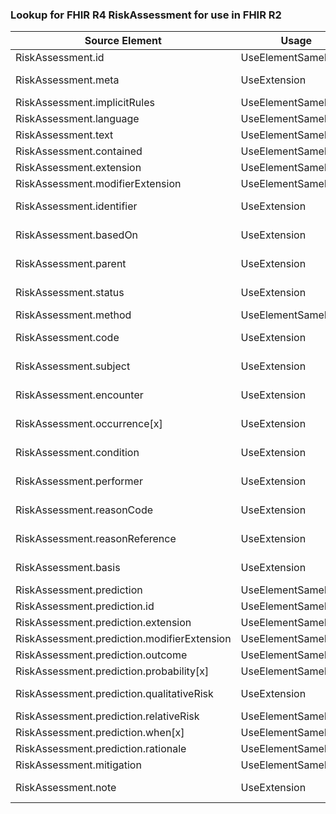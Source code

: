 ### Lookup for FHIR R4 RiskAssessment for use in FHIR R2

| Source Element | Usage | Target |
| -------------- | ----- | ------ |
| RiskAssessment.id | UseElementSameName | RiskAssessment.id |
| RiskAssessment.meta | UseExtension | http://hl7.org/fhir/4.0/StructureDefinition/extension-RiskAssessment.meta |
| RiskAssessment.implicitRules | UseElementSameName | RiskAssessment.implicitRules |
| RiskAssessment.language | UseElementSameName | RiskAssessment.language |
| RiskAssessment.text | UseElementSameName | RiskAssessment.text |
| RiskAssessment.contained | UseElementSameName | RiskAssessment.contained |
| RiskAssessment.extension | UseElementSameName | RiskAssessment.extension |
| RiskAssessment.modifierExtension | UseElementSameName | RiskAssessment.modifierExtension |
| RiskAssessment.identifier | UseExtension | http://hl7.org/fhir/4.0/StructureDefinition/extension-RiskAssessment.identifier |
| RiskAssessment.basedOn | UseExtension | http://hl7.org/fhir/4.0/StructureDefinition/extension-RiskAssessment.basedOn |
| RiskAssessment.parent | UseExtension | http://hl7.org/fhir/4.0/StructureDefinition/extension-RiskAssessment.parent |
| RiskAssessment.status | UseExtension | http://hl7.org/fhir/4.0/StructureDefinition/extension-RiskAssessment.status |
| RiskAssessment.method | UseElementSameName | RiskAssessment.method |
| RiskAssessment.code | UseExtension | http://hl7.org/fhir/4.0/StructureDefinition/extension-RiskAssessment.code |
| RiskAssessment.subject | UseExtension | http://hl7.org/fhir/4.0/StructureDefinition/extension-RiskAssessment.subject |
| RiskAssessment.encounter | UseExtension | http://hl7.org/fhir/4.0/StructureDefinition/extension-RiskAssessment.encounter |
| RiskAssessment.occurrence[x] | UseExtension | http://hl7.org/fhir/4.0/StructureDefinition/extension-RiskAssessment.occurrence |
| RiskAssessment.condition | UseExtension | http://hl7.org/fhir/4.0/StructureDefinition/extension-RiskAssessment.condition |
| RiskAssessment.performer | UseExtension | http://hl7.org/fhir/4.0/StructureDefinition/extension-RiskAssessment.performer |
| RiskAssessment.reasonCode | UseExtension | http://hl7.org/fhir/4.0/StructureDefinition/extension-RiskAssessment.reasonCode |
| RiskAssessment.reasonReference | UseExtension | http://hl7.org/fhir/4.0/StructureDefinition/extension-RiskAssessment.reasonReference |
| RiskAssessment.basis | UseExtension | http://hl7.org/fhir/4.0/StructureDefinition/extension-RiskAssessment.basis |
| RiskAssessment.prediction | UseElementSameName | RiskAssessment.prediction |
| RiskAssessment.prediction.id | UseElementSameName | RiskAssessment.prediction.id |
| RiskAssessment.prediction.extension | UseElementSameName | RiskAssessment.prediction.extension |
| RiskAssessment.prediction.modifierExtension | UseElementSameName | RiskAssessment.prediction.modifierExtension |
| RiskAssessment.prediction.outcome | UseElementSameName | RiskAssessment.prediction.outcome |
| RiskAssessment.prediction.probability[x] | UseElementSameName | RiskAssessment.prediction.probability[x] |
| RiskAssessment.prediction.qualitativeRisk | UseExtension | http://hl7.org/fhir/4.0/StructureDefinition/extension-RiskAssessment.prediction.qualitativeRisk |
| RiskAssessment.prediction.relativeRisk | UseElementSameName | RiskAssessment.prediction.relativeRisk |
| RiskAssessment.prediction.when[x] | UseElementSameName | RiskAssessment.prediction.when[x] |
| RiskAssessment.prediction.rationale | UseElementSameName | RiskAssessment.prediction.rationale |
| RiskAssessment.mitigation | UseElementSameName | RiskAssessment.mitigation |
| RiskAssessment.note | UseExtension | http://hl7.org/fhir/4.0/StructureDefinition/extension-RiskAssessment.note |
